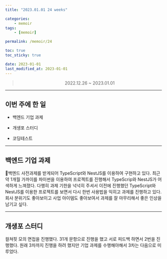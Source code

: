 ```yaml
---
title: "2023.01.01 24 weeks"

categories:
    - memoir
tags:
    - [memoir]

permalink: /memoir/24

toc: true
toc_sticky: true

date: 2023-01-01
last_modified_at: 2023-01-01
---
```


> <center> 2022.12.26 ~ 2023.01.01 </center>

---


## 이번 주에 한 일

- 백엔드 기업 과제

- 개생포 스터디

- 코딩테스트

---

## 백엔드 기업 과제

백엔드 사전과제를 받게되어 TypeScript와 NestJS를 이용하여 구현하고 있다. 최근 약 1개월 가까이를 파이썬을 이용하여 프로젝트를 진행해서 TypeScrip와 NestJS가 어색하게 느껴졌다. 다행히 과제 기한을 넉넉히 주셔서 이전에 진행했던 TypeScript와 NestJS를 이용한 프로젝트를 보면서 다시 한번 사용법을 익히고 과제를 진행하고 있다. 회사 분위기도 좋아보이고 사업 아이템도 좋아보여서 과제를 잘 마무리해서 좋은 인상을 남기고 싶다.

---

## 개생포 스터디

컬쳐핏 모의 면접을 진행했다. 31개 문항으로 진행을 했고 서로 피드백 하면서 2번을 진행했다. 원래 3차까지 진행을 하려 했지만 기업 과제를 수행해야해서 3차는 다음으로 미루었다.


